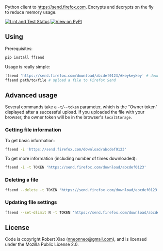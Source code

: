 Python client to https://send.firefox.com. Encrypts and decrypts on the fly to reduce memory usage.

[![Lint and Test Status](https://github.com/nneonneo/ffsend/workflows/Lint%20and%20Test/badge.svg)](https://nneonneo.github.io/ffsend/report/)
[![View on PyPI](https://badge.fury.io/py/ffsend.svg)](https://pypi.org/project/ffsend/)

## Using

Prerequisites:

```bash
pip install ffsend
```

Usage is really simple:

```bash
ffsend 'https://send.firefox.com/download/abcdef0123/#keykeykey' # download a file to the current directory
ffsend path/to/file # upload a file to Firefox Send
```

## Advanced usage

Several commands take a `-t`/`--token` parameter, which is the "Owner token" displayed after a successful upload. If you uploaded the file with your browser, the owner token will be in the browser's `localStorage`.

### Getting file information

To get basic information:

```bash
ffsend -i 'https://send.firefox.com/download/abcdef0123'
```

To get more information (including number of times downloaded):

```bash
ffsend -i -t TOKEN 'https://send.firefox.com/download/abcdef0123'
```

### Deleting a file

```bash
ffsend --delete -t TOKEN 'https://send.firefox.com/download/abcdef0123'
```

### Updating file settings

```bash
ffsend --set-dlimit N -t TOKEN 'https://send.firefox.com/download/abcdef0123'
```

## License

Code is copyright Robert Xiao (nneonneo@gmail.com), and is licensed under the Mozilla Public License 2.0.
